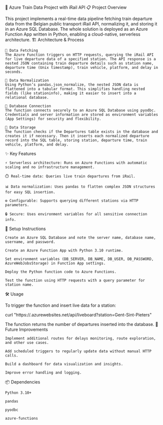 🚆 Azure Train Data Project with iRail API
📋 Project Overview

This project implements a real-time data pipeline fetching train departure data from the Belgian public transport iRail API, normalizing it, and storing it in an Azure SQL Database. The whole solution is deployed as an Azure Function App written in Python, enabling a cloud-native, serverless architecture.
🏗️ Architecture & Process

    📡 Data Fetching
    The Azure Function triggers on HTTP requests, querying the iRail API for live departure data of a specified station. The API response is a nested JSON containing train departure details such as station name, departure time (Unix timestamp), train vehicle, platform, and delay in seconds.

    🧹 Data Normalization
    Using Python’s pandas.json_normalize, the nested JSON data is flattened into a tabular format. This simplifies handling nested fields (like stationinfo), making it easier to insert into a relational database.

    🔐 Database Connection
    The function connects securely to an Azure SQL Database using pyodbc. Credentials and server information are stored as environment variables (App Settings) for security and flexibility.

    💾 Data Storage
    The function checks if the Departures table exists in the database and creates it if necessary. Then it inserts each normalized departure record into the SQL table, storing station, departure time, train vehicle, platform, and delay.

✨ Key Features

    ⚡ Serverless architecture: Runs on Azure Functions with automatic scaling and no infrastructure management.

    ⏱️ Real-time data: Queries live train departures from iRail.

    📊 Data normalization: Uses pandas to flatten complex JSON structures for easy SQL insertion.

    ⚙️ Configurable: Supports querying different stations via HTTP parameters.

    🔒 Secure: Uses environment variables for all sensitive connection info.

🚀 Setup Instructions

    Create an Azure SQL Database and note the server name, database name, username, and password.

    Create an Azure Function App with Python 3.10 runtime.

    Set environment variables (DB_SERVER, DB_NAME, DB_USER, DB_PASSWORD, AzureWebJobsStorage) in Function App settings.

    Deploy the Python function code to Azure Functions.

    Test the function using HTTP requests with a query parameter for station name.

🛠️ Usage

To trigger the function and insert live data for a station:

curl "https://<your-function-app>.azurewebsites.net/api/liveboard?station=Gent-Sint-Pieters"

The function returns the number of departures inserted into the database.
🔮 Future Improvements

    Implement additional routes for delays monitoring, route exploration, and other use cases.

    Add scheduled triggers to regularly update data without manual HTTP calls.

    Build a dashboard for data visualization and insights.

    Improve error handling and logging.

📦 Dependencies

    Python 3.10+

    pandas

    pyodbc

    azure-functions
